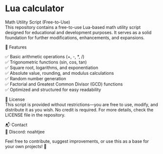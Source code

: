 # Lua calculator

Math Utility Script (Free-to-Use)                                                                                                                                                                                                                                                                                                                                                 
This repository contains a free-to-use Lua-based math utility script designed for educational and development purposes. It serves as a solid foundation for further modifications, enhancements, and expansions.

🔹 Features

✅ Basic arithmetic operations (+, -, *, /)                                                                                                                                                                                                                                                                                     
✅ Trigonometric functions (sin, cos, tan)                                                                                                                                                                                                                                                                                    
✅ Square root, logarithms, and exponentiation                                                                                                                                                                                                                                                                                    
✅ Absolute value, rounding, and modulus calculations                                                                                                                                                                                                                                                                                    
✅ Random number generation                                                                                                                                                                                                                                                                                                                                                       
✅ Factorial and Greatest Common Divisor (GCD) functions                                                                                                                                                                                                                                                                                    
✅ Optimized and structured for easy readability                                                                                                                                                                                                                                                                                                                                  

📜 License                                                                                                                                                                                                                                                                                                                                                                        
This script is provided without restrictions—you are free to use, modify, and distribute it as you wish. No credit is required. For more details, check the LICENSE file in the repository.

📬 Contact                                                                                                                                                                                                                                                                                                                                                         
💬 Discord: noahtjee

Feel free to contribute, suggest improvements, or use this as a base for your own projects! 🚀

